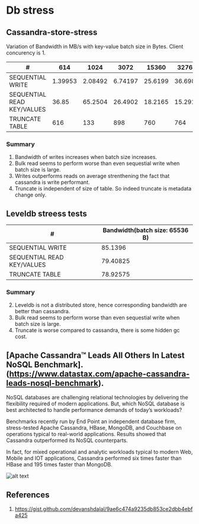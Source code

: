 # Db stress


## Cassandra-store-stress


Variation of Bandwidth in MB/s with key-value batch size in Bytes. Client concurency is 1.

| #                          	| 614     	| 1024    	| 3072    	| 15360    	| 32768   	| 65536   	|
|----------------------------	|---------	|---------	|---------	|----------	|---------	|---------	|
| SEQUENTIAL WRITE           	| 1.39953 	| 2.08492 	| 6.74197 	| 25.6199  	| 36.6982 	| 50.0723 	|
| SEQUENTIAL READ KEY/VALUES 	| 36.85   	| 65.2504 	| 26.4902 	| 18.2165  	| 15.2918 	| 44.0081 	|
| TRUNCATE TABLE             	| 616     	| 133     	| 898     	| 760      	| 764     	| 727     	|

### Summary
1. Bandwidth of writes increases when batch size increases. 
2. Bulk read seems to perform worse than even sequestial write when batch size is large.
3. Writes outperforms reads on average strenthening the fact that cassandra is write performant.
4. Truncate is independent of size of table. So indeed truncate is metadata change only.


## Leveldb streess tests

| #                          	| Bandwidth(batch size: 65536 B)    	|
|----------------------------	|------------------------------------	|
| SEQUENTIAL WRITE           	| 85.1396  	                          |
| SEQUENTIAL READ KEY/VALUES 	| 79.40825 	                          |
| TRUNCATE TABLE             	| 78.92575 	                          |

### Summary
2. Leveldb is not a distributed store, hence corresponding bandwidth are better  than cassandra. 
3. Bulk read seems to perform worse than even sequestial write when batch size is large.
3. Truncate is worse compared to cassandra, there is some hidden gc cost. 

## [Apache Cassandra™ Leads All Others In Latest NoSQL Benchmark]. (https://www.datastax.com/apache-cassandra-leads-nosql-benchmark).

NoSQL databases are challenging relational technologies by delivering the flexibility required of modern applications. But, which NoSQL database is best architected to handle performance demands of today’s workloads? 

Benchmarks recently run by End Point an independent database firm, stress-tested Apache Cassandra, HBase, MongoDB, and Couchbase on operations typical to real-world applications. Results showed that Cassandra outperformed its NoSQL counterparts. 

In fact, for mixed operational and analytic workloads typical to modern Web, Mobile and IOT applications, Cassandra performed six times faster than HBase and 195 times faster than MongoDB.

![alt text](https://user-images.githubusercontent.com/5080310/63927250-f1961600-ca6a-11e9-9828-49aa7dd504ba.png)

## References
1. https://gist.github.com/devanshdalal/9ae6c474a9235db853ce2dbb4ebfa425
